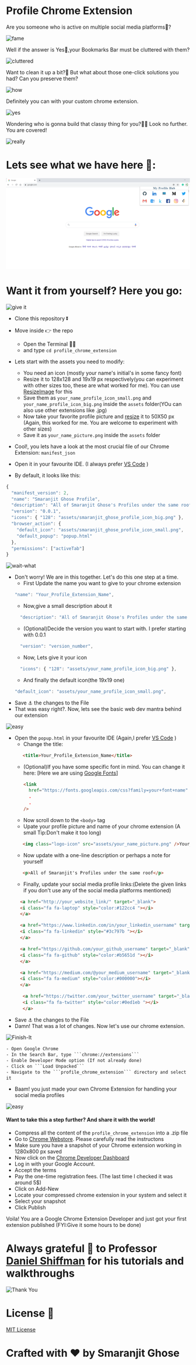 # Profile Chrome Extension

Are you someone who is active on multiple social media platforms📱?

![fame](https://media.giphy.com/media/LWFXXqaSEmO7twXDxP/giphy.gif)

Well if the answer is Yes💃,your Bookmarks Bar must be cluttered with them?

![cluttered](https://media.giphy.com/media/3ELDuBKag7o8E/giphy.gif)

Want to clean it up a bit?🧹 But what about those one-click solutions you had? Can you preserve them?

![how](https://media.giphy.com/media/H6JdkRnhXQaImiCYp2/giphy.gif)

Definitely you can with your custom chrome extension. 

![yes](https://media.giphy.com/media/nFjDu1LjEADh6/giphy.gif)

Wondering who is gonna build that classy thing for you?🤔🤔 Look no further. You are covered!

![really](https://media.giphy.com/media/12FfNKPlSR5k2c/giphy.gif)

# Lets see what we have here 👀:
![Snapshot](https://github.com/smaranjitghose/profile_chrome_extension/blob/master/assets/snapshot.png)

# Want it from yourself? Here you go:

![give it](https://media.giphy.com/media/KamhkkcTtvOJ0FCjnB/giphy.gif)

- Clone this repository ⏬
- Move inside 👉 the repo 
    - Open the Terminal 👩‍💻
    - and type ```cd profile_chrome_extension```

- Lets start with the assets you need to modify:
    - You need an icon (mostly your name's initial's in some fancy font) 
    - Resize it to 128x128 and 19x19 px respectively(you can experiment with other sizes too, these are what worked for me). You can use [ResizeImage](https://resizeimage.net/) for this
    - Save them as ```your_name_profile_icon_small.png``` and ```your_name_profile_icon_big.png``` inside the ```assets``` folder(YOu can also use other extensions like .jpg)
    - Now take your favorite profile picture and [resize]((https://resizeimage.net/)) it to 50X50 px (Again, this worked for me. You are welcome to experiment with other sizes) 
    - Save it as ```your_name_picture.png``` inside the ```assets``` folder
- Cool!, you lets have a look at the most crucial file of our Chrome Extension: ```manifest_json```
- Open it in your favourite IDE. (I always prefer [VS Code](https://code.visualstudio.com/) )
- By default, it looks like this:

```js
{
  "manifest_version": 2,
  "name": "Smaranjit Ghose Profile",
  "description": "All of Smaranjit Ghose's Profiles under the same roof",
  "version": "0.0.1",
  "icons": { "128": "assets/smaranjit_ghose_profile_icon_big.png" },
  "browser_action": {
    "default_icon": "assets/smaranjit_ghose_profile_icon_small.png",
    "default_popup": "popup.html"
  },
  "permissions": ["activeTab"]
}
```
![wait-what](https://media.giphy.com/media/3oz8xRF0v9WMAUVLNK/giphy.gif)

- Don't worry! We are in this together. Let's do this one step at a time.
    - First Update the name you want to give to your chrome extension
     ```js
    "name": "Your_Profile_Extension_Name",
    ```
    - Now,give a small description about it
    ```js
      "description": "All of Smaranjit Ghose's Profiles under the same roof",
    ```
    - (Optional)Decide the version you want to start with. I prefer starting with 0.0.1
    ```js
      "version": "version_number",
    ```
    - Now, Lets give it your icon
    ```js
      "icons": { "128": "assets/your_name_profile_icon_big.png" },
    ```
    - And finally the default icon(the 19x19 one)
    ```js
    "default_icon": "assets/your_name_profile_icon_small.png",
    ```
- Save ⚓ the changes to the File
- That was easy right?. Now, lets see the basic web dev mantra behind our extension

![easy](https://media.giphy.com/media/3oz8xRF0v9WMAUVLNK/giphy.gif)

- Open the ```popup.html``` in your favourite IDE (Again,I prefer [VS Code](https://code.visualstudio.com/) )
  - Change the title:
  ```html
     <title>Your_Profile_Extension_Name</title>
  ```
  - (Optional)If you have some specific font in mind. You can change it here: [Here we are using [Google Fonts](https://fonts.google.com/)]
    ```html
    <link
      href="https://fonts.googleapis.com/css?family=your+font+name"
      .
      .
    />
    ```
  - Now scroll down to the ```<body>``` tag
  - Upate your profile picture and name of your chrome extension (A small Tip:Don't make it too long)
  ```html
     <img class="logo-icon" src="assets/your_name_picture.png" />Your_Chrome_Extension_Name
  ```
  - Now update with a one-line description or perhaps a note for yourself
  ```html
     <p>All of Smaranjit's Profiles under the same roof</p>
  ```
  - Finally, update your social media profile links:(Delete the given links if you don't use any of the social media platforms mentioned)
  ```html
    <a href="http://your_website_link/" target="_blank">
    <i class="fa fa-laptop" style="color:#122cc4 "></i>
    </a>
  ```
  ```html
    <a href="https://www.linkedin.com/in/your_linkedin_username" target="_blank">
    <i class="fa fa-linkedin" style="#3c797b "></i>
    </a>
  ```
  ```html
    <a href="https://github.com/your_github_username" target="_blank">
    <i class="fa fa-github" style="color:#b5651d "></i>
    </a>
  ```
  ```html
    <a href="https://medium.com/@your_medium_username" target="_blank">
    <i class="fa fa-medium" style="color:#000000"></i>
    </a>
  ```
  ```html
     <a href="https://twitter.com/your_twitter_username" target="_blank">
     <i class="fa fa-twitter" style="color:#0ed1eb "></i>
     </a>
   ```
- Save ⚓ the changes to the File 
- Damn! That was a lot of changes. Now let's use our chrome extension.

![Finish-It](https://media.giphy.com/media/WgRqTUQbqULJEq9swo/giphy.gif)

    - Open Google Chrome
    - In the Search Bar, type ```chrome://extensions```
    - Enable Developer Mode option (If not already done)
    - Click on ```Load Unpacked```
    - Navigate to the ```profile_chrome_extension``` directory and select it

- Baam! you just made your own Chrome Extension for handling your social media profiles

![easy](https://media.giphy.com/media/3o7btNa0RUYa5E7iiQ/giphy.gif)

#### Want to take this a step further? And share it with the world!

- Compress all the content of the ```profile_chrome_extension``` into a .zip file 
- Go to [Chrome Webstore](https://developer.chrome.com/webstore/publish). Please carefully read the instructons
- Make sure you have a snapshot of your Chrome extension working in 1280x800 px saved
- Now click on the [Chrome Developer Dashboard](https://chrome.google.com/webstore/developer/dashboard)
- Log in with your Google Account.
- Accept the terms
- Pay the one-time registration fees. (The last time I checked it was around 5$)
- Click on Add-New
- Locate your compressed chrome extension in your system and select it
- Select your snapshot
- Click Publish

Voila! You are a Google Chrome Extension Developer and just got your first extension published (FYI:Give it some hours to be done)

# Always grateful 🙏 to Professor [Daniel Shiffman](https://www.youtube.com/channel/UCvjgXvBlbQiydffZU7m1_aw) for his tutorials and walkthroughs

![Thank You](https://media.giphy.com/media/AeWoyE3ZT90YM/giphy.gif)

# License 📜

[MIT License](https://github.com/smaranjitghose/profile_chrome_extension/blob/master/LICENSE)

# **Crafted with ❤ by Smaranjit Ghose**

